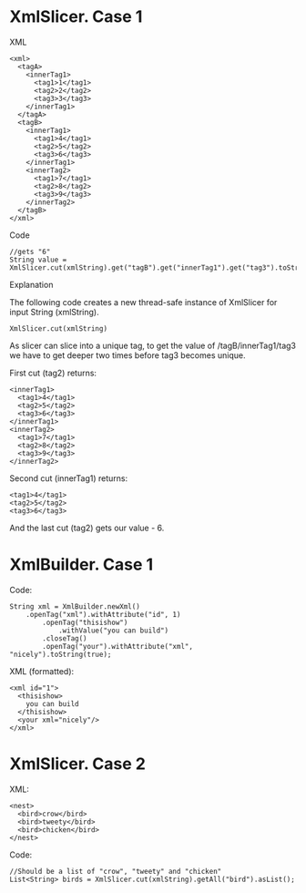 # XmlSlicer. Case 1 #
XML
```
<xml>
  <tagA>
    <innerTag1>
      <tag1>1</tag1>
      <tag2>2</tag2>
      <tag3>3</tag3>
    </innerTag1>
  </tagA>
  <tagB>
    <innerTag1>
      <tag1>4</tag1>
      <tag2>5</tag2>
      <tag3>6</tag3>
    </innerTag1>
    <innerTag2>
      <tag1>7</tag1>
      <tag2>8</tag2>
      <tag3>9</tag3>
    </innerTag2>
  </tagB>
</xml>
```
Code
```
//gets "6"
String value = XmlSlicer.cut(xmlString).get("tagB").get("innerTag1").get("tag3").toString();
```
Explanation

The following code creates a new thread-safe instance of XmlSlicer for input String (xmlString).
```
XmlSlicer.cut(xmlString)
```


As slicer can slice into a unique tag, to get the value of /tagB/innerTag1/tag3 we have to get deeper two times before tag3 becomes unique.

First cut (tag2) returns:
```
<innerTag1>
  <tag1>4</tag1>
  <tag2>5</tag2>
  <tag3>6</tag3>
</innerTag1>
<innerTag2>
  <tag1>7</tag1>
  <tag2>8</tag2>
  <tag3>9</tag3>
</innerTag2>
```

Second cut (innerTag1) returns:

```
<tag1>4</tag1>
<tag2>5</tag2>
<tag3>6</tag3>
```

And the last cut (tag2) gets our value - 6.

# XmlBuilder. Case 1 #
Code:
```
String xml = XmlBuilder.newXml()
    .openTag("xml").withAttribute("id", 1)
        .openTag("thisishow")
            .withValue("you can build")
        .closeTag()
        .openTag("your").withAttribute("xml", "nicely").toString(true);
```
XML (formatted):
```
<xml id="1">
  <thisishow>
    you can build
  </thisishow>
  <your xml="nicely"/>
</xml>
```

# XmlSlicer. Case 2 #
XML:
```
<nest>
  <bird>crow</bird>
  <bird>tweety</bird>
  <bird>chicken</bird>
</nest> 
```
Code:
```
//Should be a list of "crow", "tweety" and "chicken"
List<String> birds = XmlSlicer.cut(xmlString).getAll("bird").asList();
```